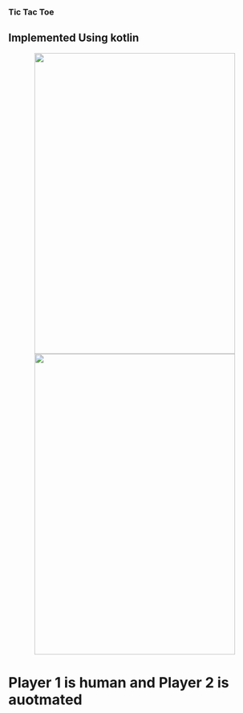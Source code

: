 ### Tic Tac Toe

## Implemented Using kotlin

<p align="center">
<img src="https://user-images.githubusercontent.com/15515106/28362967-339b3028-6c9c-11e7-88d3-d0ec2dad4709.png" height="600" width="400">
<img src="https://user-images.githubusercontent.com/15515106/28362970-33ec6506-6c9c-11e7-8e8c-e86e3a2dd535.png" height="600" width="400">
</p>

# Player 1 is human and Player 2 is auotmated
